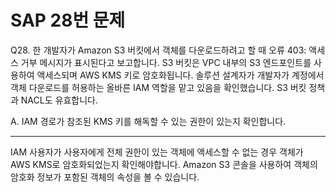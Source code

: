 # SAP 28번 문제

Q28. 한 개발자가 Amazon S3 버킷에서 객체를 다운로드하려고 할 때 오류 403: 액세스 거부 메시지가 표시된다고 보고합니다. S3 버킷은 VPC 내부의 S3 엔드포인트를 사용하여 액세스되며 AWS KMS 키로 암호화됩니다. 솔루션 설계자가 개발자가 계정에서 객체 다운로드를 허용하는 올바른 IAM 역할을 맡고 있음을 확인했습니다. S3 버킷 정책과 NACL도 유효합니다.

A. IAM 경로가 참조된 KMS 키를 해독할 수 있는 권한이 있는지 확인합니다.

---

IAM 사용자가 사용자에게 전체 권한이 있는 객체에 액세스할 수 없는 경우 객체가 AWS KMS로 암호화되었는지 확인해야합니다. Amazon S3 콘솔을 사용하여 객체의 암호화 정보가 포함된 객체의 속성을 볼 수 있습니다.
